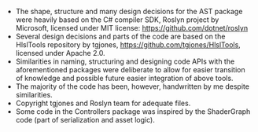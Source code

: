 - The shape, structure and many design decisions for the AST package were heavily based on the C# compiler SDK, Roslyn project by Microsoft, licensed under MIT license: https://github.com/dotnet/roslyn
- Several design decisions and parts of the code are based on the HlslTools repository by tgjones, https://github.com/tgjones/HlslTools, licensed under Apache 2.0.
- Similarities in naming, structuring and designing code APIs with the aforementioned packages were deliberate to allow for easier transition of knowledge and possible future easier integration of above tools.
- The majority of the code has been, however, handwritten by me despite similarities.
- Copyright tgjones and Roslyn team for adequate files.
- Some code in the Controllers package was inspired by the ShaderGraph code (part of serialization and asset logic).